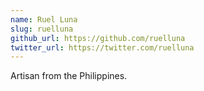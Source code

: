 ```yaml
---
name: Ruel Luna
slug: ruelluna
github_url: https://github.com/ruelluna
twitter_url: https://twitter.com/ruelluna
---
```


Artisan from the Philippines.
